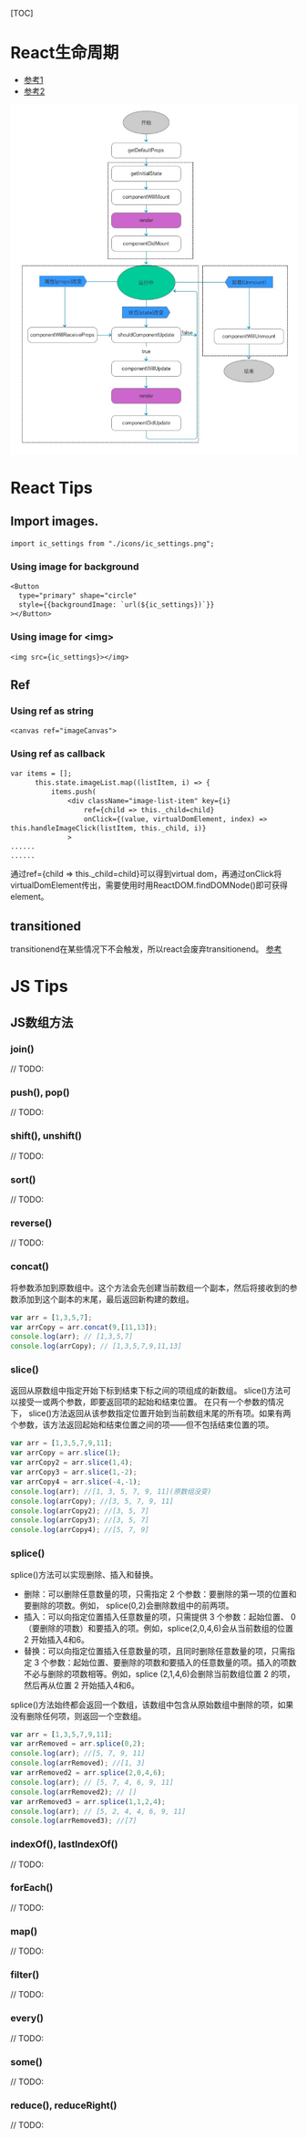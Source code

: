 [TOC]

# React生命周期
* [参考1](https://www.cnblogs.com/gdsblog/p/7348375.html)
* [参考2](http://www.css88.com/react/docs/react-component.html)

![life-cycle](.\images\react\life-cycle.jpg)

# React Tips

## Import images.
```
import ic_settings from "./icons/ic_settings.png";
```

### Using image for background
```
<Button 
  type="primary" shape="circle" 
  style={{backgroundImage: `url(${ic_settings})`}}
></Button>
```

### Using image for &lt;img&gt;
```
<img src={ic_settings}></img>
```

## Ref

### Using ref as string
```
<canvas ref="imageCanvas">
```

### Using ref as callback
```
var items = [];
      this.state.imageList.map((listItem, i) => {
          items.push(
              <div className="image-list-item" key={i}
                  ref={child => this._child=child}
                  onClick={(value, virtualDomElement, index) => this.handleImageClick(listItem, this._child, i)}
              >
......
......
```
通过ref={child => this._child=child}可以得到virtual dom，再通过onClick将virtualDomElement传出，需要使用时用ReactDOM.findDOMNode()即可获得element。

## transitioned
transitionend在某些情况下不会触发，所以react会废弃transitionend。
[参考](https://developer.mozilla.org/en-US/docs/Web/Events/transitionend)

# JS Tips

## JS数组方法
### join()
// TODO:

### push(), pop()
// TODO:

### shift(), unshift()
// TODO:

### sort()
// TODO:

### reverse()
// TODO:

### concat()
将参数添加到原数组中。这个方法会先创建当前数组一个副本，然后将接收到的参数添加到这个副本的末尾，最后返回新构建的数组。
```js
var arr = [1,3,5,7];
var arrCopy = arr.concat(9,[11,13]);
console.log(arr); // [1,3,5,7]
console.log(arrCopy); // [1,3,5,7,9,11,13]
```

### slice()
返回从原数组中指定开始下标到结束下标之间的项组成的新数组。
slice()方法可以接受一或两个参数，即要返回项的起始和结束位置。
在只有一个参数的情况下， slice()方法返回从该参数指定位置开始到当前数组末尾的所有项。如果有两个参数，该方法返回起始和结束位置之间的项——但不包括结束位置的项。
```js
var arr = [1,3,5,7,9,11];
var arrCopy = arr.slice(1);
var arrCopy2 = arr.slice(1,4);
var arrCopy3 = arr.slice(1,-2);
var arrCopy4 = arr.slice(-4,-1);
console.log(arr); //[1, 3, 5, 7, 9, 11](原数组没变)
console.log(arrCopy); //[3, 5, 7, 9, 11]
console.log(arrCopy2); //[3, 5, 7]
console.log(arrCopy3); //[3, 5, 7]
console.log(arrCopy4); //[5, 7, 9]
```

### splice()
splice()方法可以实现删除、插入和替换。
* 删除：可以删除任意数量的项，只需指定 2 个参数：要删除的第一项的位置和要删除的项数。例如， splice(0,2)会删除数组中的前两项。
* 插入：可以向指定位置插入任意数量的项，只需提供 3 个参数：起始位置、 0（要删除的项数）和要插入的项。例如，splice(2,0,4,6)会从当前数组的位置 2 开始插入4和6。
* 替换：可以向指定位置插入任意数量的项，且同时删除任意数量的项，只需指定 3 个参数：起始位置、要删除的项数和要插入的任意数量的项。插入的项数不必与删除的项数相等。例如，splice (2,1,4,6)会删除当前数组位置 2 的项，然后再从位置 2 开始插入4和6。

splice()方法始终都会返回一个数组，该数组中包含从原始数组中删除的项，如果没有删除任何项，则返回一个空数组。
```js
var arr = [1,3,5,7,9,11];
var arrRemoved = arr.splice(0,2);
console.log(arr); //[5, 7, 9, 11]
console.log(arrRemoved); //[1, 3]
var arrRemoved2 = arr.splice(2,0,4,6);
console.log(arr); // [5, 7, 4, 6, 9, 11]
console.log(arrRemoved2); // []
var arrRemoved3 = arr.splice(1,1,2,4);
console.log(arr); // [5, 2, 4, 4, 6, 9, 11]
console.log(arrRemoved3); //[7]
```

### indexOf(), lastIndexOf()
// TODO:

### forEach()
// TODO:

### map()
// TODO:

### filter()
// TODO:

### every()
// TODO:

### some()
// TODO:

### reduce(), reduceRight()
// TODO:
